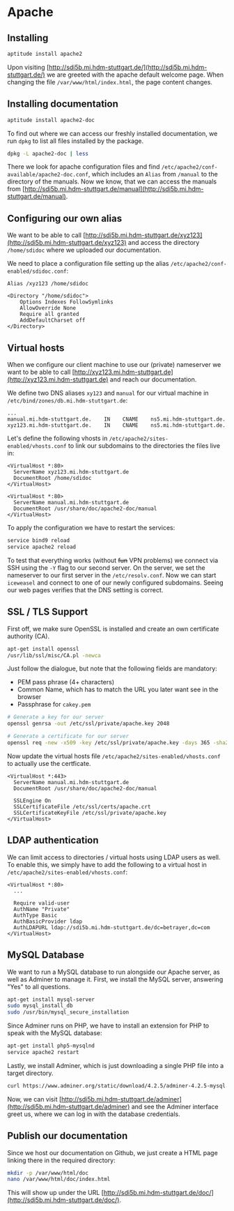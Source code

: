 # Apache

## Installing

```bash
aptitude install apache2
```

Upon visiting [http://sdi5b.mi.hdm-stuttgart.de/](http://sdi5b.mi.hdm-stuttgart.de/) we are greeted with the apache default welcome page. When changing the file `/var/www/html/index.html`, the page content changes.

## Installing documentation

```bash
aptitude install apache2-doc
```

To find out where we can access our freshly installed documentation, we run `dpkg` to list all files installed by the package.

```bash
dpkg -L apache2-doc | less
```

There we look for apache configuration files and find `/etc/apache2/conf-available/apache2-doc.conf`, which includes an `Alias` from `/manual` to the directory of the manuals. Now we know, that we can access the manuals from [http://sdi5b.mi.hdm-stuttgart.de/manual](http://sdi5b.mi.hdm-stuttgart.de/manual).

## Configuring our own alias

We want to be able to call [http://sdi5b.mi.hdm-stuttgart.de/xyz123](http://sdi5b.mi.hdm-stuttgart.de/xyz123) and access the directory `/home/sdidoc` where we uploaded our documentation.

We need to place a configuration file setting up the alias `/etc/apache2/conf-enabled/sdidoc.conf`:

```aconf
Alias /xyz123 /home/sdidoc

<Directory "/home/sdidoc">
    Options Indexes FollowSymlinks
    AllowOverride None
    Require all granted
    AddDefaultCharset off
</Directory>
```

## Virtual hosts

When we configure our client machine to use our (private) nameserver we want to be able to call [http://xyz123.mi.hdm-stuttgart.de](http://xyz123.mi.hdm-stuttgart.de) and reach our documentation.

We define two DNS aliases `xy123` and `manual` for our virtual machine in `/etc/bind/zones/db.mi.hdm-stuttgart.de`:

```
...
manual.mi.hdm-stuttgart.de.    IN    CNAME    ns5.mi.hdm-stuttgart.de.
xyz123.mi.hdm-stuttgart.de.    IN    CNAME    ns5.mi.hdm-stuttgart.de.
```

Let's define the following vhosts in `/etc/apache2/sites-enabled/vhosts.conf` to link our subdomains to the directories the files live in:

```aconf
<VirtualHost *:80>
  ServerName xyz123.mi.hdm-stuttgart.de
  DocumentRoot /home/sdidoc
</VirtualHost>

<VirtualHost *:80>
  ServerName manual.mi.hdm-stuttgart.de
  DocumentRoot /usr/share/doc/apache2-doc/manual
</VirtualHost>
```

To apply the configuration we have to restart the services:

```bash
service bind9 reload
service apache2 reload
```

To test that everything works (without ~~fun~~ VPN problems) we connect via SSH  using the `-Y` flag to our second server. On the server, we set the nameserver to our first server in the `/etc/resolv.conf`. Now we can start `iceweasel` and connect to one of our newly configured subdomains. Seeing our web pages verifies that the DNS setting is correct.

## SSL / TLS Support

First off, we make sure OpenSSL is installed and create an own certificate authority (CA).

```bash
apt-get install openssl
/usr/lib/ssl/misc/CA.pl -newca
```

Just follow the dialogue, but note that the following fields are mandatory:

- PEM pass phrase (4+ characters)
- Common Name, which has to match the URL you later want see in the browser
- Passphrase for `cakey.pem`

```bash
# Generate a key for our server
openssl genrsa -out /etc/ssl/private/apache.key 2048

# Generate a certificate for our server
openssl req -new -x509 -key /etc/ssl/private/apache.key -days 365 -sha256 -out /etc/ssl/certs/apache.crt
```

Now update the virtual hosts file `/etc/apache2/sites-enabled/vhosts.conf` to actually use the certficate.

```aconf
<VirtualHost *:443>
  ServerName manual.mi.hdm-stuttgart.de
  DocumentRoot /usr/share/doc/apache2-doc/manual

  SSLEngine On
  SSLCertificateFile /etc/ssl/certs/apache.crt
  SSLCertificateKeyFile /etc/ssl/private/apache.key
</VirtualHost>
```

## LDAP authentication

We can limit access to directories / virtual hosts using LDAP users as well. To enable this, we simply have to add the following to a virtual host in `/etc/apache2/sites-enabled/vhosts.conf`:

```aconf
<VirtualHost *:80>
  ...
  
  Require valid-user
  AuthName "Private"
  AuthType Basic
  AuthBasicProvider ldap
  AuthLDAPURL ldap://sdi5b.mi.hdm-stuttgart.de/dc=betrayer,dc=com
</VirtualHost>
```

## MySQL Database

We want to run a MySQL database to run alongside our Apache server, as well as Adminer to manage it. First, we install the MySQL server, answering "Yes" to all questions.

```bash
apt-get install mysql-server
sudo mysql_install_db
sudo /usr/bin/mysql_secure_installation
```

Since Adminer runs on PHP, we have to install an extension for PHP to speak with the MySQL database:

```bash
apt-get install php5-mysqlnd
service apache2 restart
```

Lastly, we install Adminer, which is just downloading a single PHP file into a target directory.

```bash
curl https://www.adminer.org/static/download/4.2.5/adminer-4.2.5-mysql.php > adminer/index.php
```

Now, we can visit [http://sdi5b.mi.hdm-stuttgart.de/adminer](http://sdi5b.mi.hdm-stuttgart.de/adminer) and see the Adminer interface greet us, where we can log in with the database credentials.

## Publish our documentation

Since we host our documentation on Github, we just create a HTML page linking there in the required directory:

```bash
mkdir -p /var/www/html/doc
nano /var/www/html/doc/index.html
```

This will show up under the URL [http://sdi5b.mi.hdm-stuttgart.de/doc/](http://sdi5b.mi.hdm-stuttgart.de/doc/).